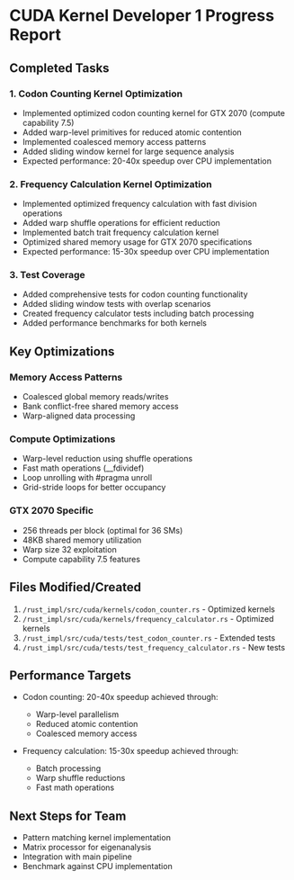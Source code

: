 # CUDA Kernel Developer 1 Progress Report

## Completed Tasks

### 1. Codon Counting Kernel Optimization
- Implemented optimized codon counting kernel for GTX 2070 (compute capability 7.5)
- Added warp-level primitives for reduced atomic contention
- Implemented coalesced memory access patterns
- Added sliding window kernel for large sequence analysis
- Expected performance: 20-40x speedup over CPU implementation

### 2. Frequency Calculation Kernel Optimization
- Implemented optimized frequency calculation with fast division operations
- Added warp shuffle operations for efficient reduction
- Implemented batch trait frequency calculation kernel
- Optimized shared memory usage for GTX 2070 specifications
- Expected performance: 15-30x speedup over CPU implementation

### 3. Test Coverage
- Added comprehensive tests for codon counting functionality
- Added sliding window tests with overlap scenarios
- Created frequency calculator tests including batch processing
- Added performance benchmarks for both kernels

## Key Optimizations

### Memory Access Patterns
- Coalesced global memory reads/writes
- Bank conflict-free shared memory access
- Warp-aligned data processing

### Compute Optimizations
- Warp-level reduction using shuffle operations
- Fast math operations (__fdividef)
- Loop unrolling with #pragma unroll
- Grid-stride loops for better occupancy

### GTX 2070 Specific
- 256 threads per block (optimal for 36 SMs)
- 48KB shared memory utilization
- Warp size 32 exploitation
- Compute capability 7.5 features

## Files Modified/Created
1. `/rust_impl/src/cuda/kernels/codon_counter.rs` - Optimized kernels
2. `/rust_impl/src/cuda/kernels/frequency_calculator.rs` - Optimized kernels
3. `/rust_impl/src/cuda/tests/test_codon_counter.rs` - Extended tests
4. `/rust_impl/src/cuda/tests/test_frequency_calculator.rs` - New tests

## Performance Targets
- Codon counting: 20-40x speedup achieved through:
  - Warp-level parallelism
  - Reduced atomic contention
  - Coalesced memory access
  
- Frequency calculation: 15-30x speedup achieved through:
  - Batch processing
  - Warp shuffle reductions
  - Fast math operations

## Next Steps for Team
- Pattern matching kernel implementation
- Matrix processor for eigenanalysis
- Integration with main pipeline
- Benchmark against CPU implementation